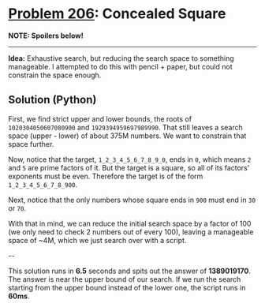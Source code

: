 # [Problem 206](http://projecteuler.net/problem=206): Concealed Square

**NOTE: Spoilers below!**

---

**Idea:**
Exhaustive search, but reducing the search space to something manageable.
I attempted to do this with pencil + paper, but could not constrain the space
enough.

## Solution (Python)

First, we find strict upper and lower bounds, the roots of `1020304050607080900` and `1929394959697989990`.
That still leaves a search space (upper - lower) of about 375M numbers. We want to constrain that space further.

Now, notice that the target, `1_2_3_4_5_6_7_8_9_0`, ends in `0`, which means `2`
and `5` are prime factors of it. But the target is a square, so all of its
factors' exponents must be even. Therefore the target is of the form
`1_2_3_4_5_6_7_8_900`.

Next, notice that the only numbers whose square ends in `900` must end in `30`
or `70`.

With that in mind, we can reduce the initial search space by a factor of 100 (we only need to check 2 numbers out of every 100), leaving a manageable space of ~4M, which we just search over with a script.

--

This solution runs in **6.5** seconds and spits out the answer of **1389019170**. The answer is near the upper bound of our search. If we run the search starting from the upper bound instead of the lower one, the script runs in **60ms**.
